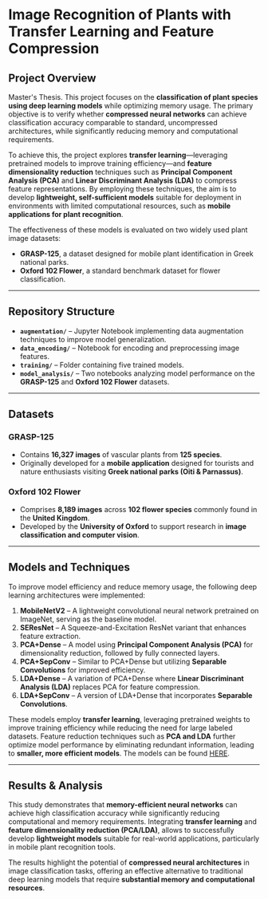 # Image Recognition of Plants with Transfer Learning and Feature Compression

## **Project Overview**  
Master's Thesis. This project focuses on the **classification of plant species using deep learning models** while optimizing memory usage. The primary objective is to verify whether **compressed neural networks** can achieve classification accuracy comparable to standard, uncompressed architectures, while significantly reducing memory and computational requirements.  

To achieve this, the project explores **transfer learning**—leveraging pretrained models to improve training efficiency—and **feature dimensionality reduction** techniques such as **Principal Component Analysis (PCA)** and **Linear Discriminant Analysis (LDA)** to compress feature representations. By employing these techniques, the aim is to develop **lightweight, self-sufficient models** suitable for deployment in environments with limited computational resources, such as **mobile applications for plant recognition**.  

The effectiveness of these models is evaluated on two widely used plant image datasets:  
- **GRASP-125**, a dataset designed for mobile plant identification in Greek national parks.  
- **Oxford 102 Flower**, a standard benchmark dataset for flower classification.  

---

## **Repository Structure**  

- **`augmentation/`** – Jupyter Notebook implementing data augmentation techniques to improve model generalization.  
- **`data_encoding/`** – Notebook for encoding and preprocessing image features.  
- **`training/`** – Folder containing five trained models.  
- **`model_analysis/`** – Two notebooks analyzing model performance on the **GRASP-125** and **Oxford 102 Flower** datasets.  

---

## **Datasets**  

### **GRASP-125**  
- Contains **16,327 images** of vascular plants from **125 species**.  
- Originally developed for a **mobile application** designed for tourists and nature enthusiasts visiting **Greek national parks (Oiti & Parnassus)**.  

### **Oxford 102 Flower**  
- Comprises **8,189 images** across **102 flower species** commonly found in the **United Kingdom**.  
- Developed by the **University of Oxford** to support research in **image classification and computer vision**.  

---

## **Models and Techniques**  

To improve model efficiency and reduce memory usage, the following deep learning architectures were implemented:  

1. **MobileNetV2** – A lightweight convolutional neural network pretrained on ImageNet, serving as the baseline model.  
2. **SEResNet** – A Squeeze-and-Excitation ResNet variant that enhances feature extraction.  
3. **PCA+Dense** – A model using **Principal Component Analysis (PCA)** for dimensionality reduction, followed by fully connected layers.  
4. **PCA+SepConv** – Similar to PCA+Dense but utilizing **Separable Convolutions** for improved efficiency.  
5. **LDA+Dense** – A variation of PCA+Dense where **Linear Discriminant Analysis (LDA)** replaces PCA for feature compression.  
6. **LDA+SepConv** – A version of LDA+Dense that incorporates **Separable Convolutions**.  

These models employ **transfer learning**, leveraging pretrained weights to improve training efficiency while reducing the need for large labeled datasets. Feature reduction techniques such as **PCA and LDA** further optimize model performance by eliminating redundant information, leading to **smaller, more efficient models**.  The models can be found [HERE](https://drive.google.com/drive/folders/1VjjN_BTZ8f6CZ4vmJov4A2Gtj8vpJ6Cm?usp=sharing).

---

## **Results & Analysis**  

This study demonstrates that **memory-efficient neural networks** can achieve high classification accuracy while significantly reducing computational and memory requirements. Integrating **transfer learning** and **feature dimensionality reduction (PCA/LDA)**, allows to successfully develop **lightweight models** suitable for real-world applications, particularly in mobile plant recognition tools.  

The results highlight the potential of **compressed neural architectures** in image classification tasks, offering an effective alternative to traditional deep learning models that require **substantial memory and computational resources**.  
